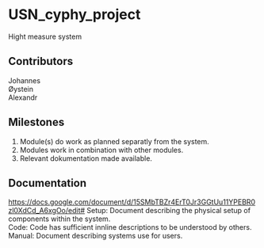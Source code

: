 # USN_cyphy_project

Hight measure system

## Contributors

Johannes <br>
Øystein<br>
Alexandr<br>

## Milestones

1. Module(s) do work as planned separatly from the system.
2. Modules work in combination with other modules.
3. Relevant dokumentation made available.

## Documentation
https://docs.google.com/document/d/15SMbTBZr4ErT0Jr3GGtUu11YPEBR0zl0XdCd_A6xgOo/edit#
Setup: Document describing the physical setup of components within the system.\
Code: Code has sufficient innline descriptions to be understood by others.\
Manual: Document describing systems use for users.
